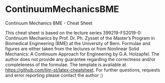 # ContinuumMechanicsBME
Continuum Mechanics BME - Cheat Sheet

This cheat sheet is based on the lecture series 399219-FS2019-0: Continuum Mechanics by Prof. Dr. Ph. Zysset of the Master’s Program in Biomedical Engineering (BME) at the University of Bern.
Formulae and figures are either taken from the lectures or from Nonlinear Solid Mechanics: A Continuum Approach for Engineering by G.A. Holzapfel.
The author does not provide any guarantee regarding the correctness and/or completeness of the formulae.
The template is available at https://github.com/tim-st/latex-cheatsheet.
For further questions, requests and error reporting please contact the author ;)
